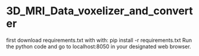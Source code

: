 # 3D_MRI_Data_voxelizer_and_converter
first download requirements.txt with
with: pip install -r requirements.txt
Run the python code and go to localhost:8050 in your designated web browser.
